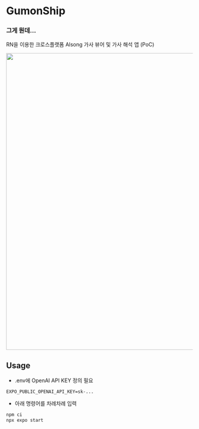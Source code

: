 # GumonShip

### 그게 뭔데...

RN을 이용한 크로스플랫폼 Alsong 가사 뷰어 및 가사 해석 앱 (PoC)

<img src="https://github.com/JellyBrick/GumonShip/assets/16558115/336d5f7b-91fe-48b4-a805-94b6e7bd3d6c" width="800" />

## Usage

- .env에 OpenAI API KEY 정의 필요
```env
EXPO_PUBLIC_OPENAI_API_KEY=sk-...
```
- 아래 명령어를 차례차례 입력
```bash
npm ci
npx expo start
```
